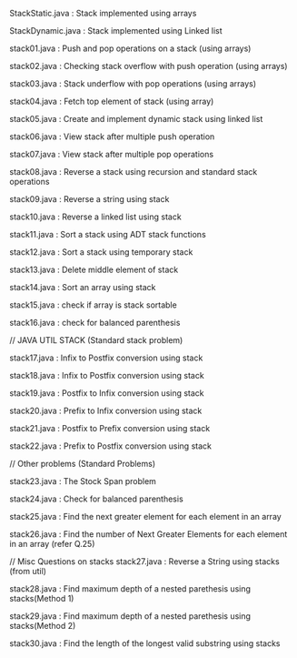StackStatic.java : Stack implemented using arrays

StackDynamic.java : Stack implemented using Linked list

stack01.java : Push and pop operations on a stack (using arrays)

stack02.java : Checking stack overflow with push operation (using arrays)

stack03.java : Stack underflow with pop operations (using arrays)

stack04.java : Fetch top element of stack (using array)

stack05.java : Create and implement dynamic stack using linked list

stack06.java : View stack after multiple push operation

stack07.java : View stack after multiple pop operations

stack08.java : Reverse a stack using recursion and standard stack operations

stack09.java : Reverse a string using stack

stack10.java : Reverse a linked list using stack

stack11.java : Sort a stack using ADT stack functions

stack12.java : Sort a stack using temporary stack

stack13.java : Delete middle element of stack 

stack14.java : Sort an array using stack

stack15.java : check if array is stack sortable

stack16.java : check for balanced parenthesis

// JAVA UTIL STACK (Standard stack problem)

stack17.java : Infix to Postfix conversion using stack

stack18.java : Infix to Postfix conversion using stack

stack19.java : Postfix to Infix conversion using stack

stack20.java : Prefix to Infix conversion using stack

stack21.java : Postfix to Prefix conversion using stack

stack22.java : Prefix to Postfix conversion using stack

// Other problems (Standard Problems)

stack23.java : The Stock Span problem

stack24.java : Check for balanced parenthesis 

stack25.java : Find the next greater element for each element in an array

stack26.java : Find the number of Next Greater Elements for each element in an array
(refer Q.25)

// Misc Questions on stacks
stack27.java : Reverse a String using stacks (from util)

stack28.java : Find maximum depth of a nested parethesis using stacks(Method 1)

stack29.java : Find maximum depth of a nested parethesis using stacks(Method 2)

stack30.java : Find the length of the longest valid substring using stacks